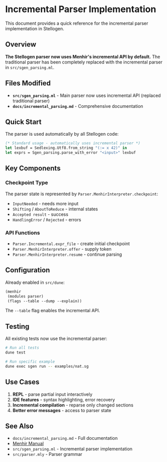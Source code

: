 # Incremental Parser Implementation

This document provides a quick reference for the incremental parser implementation in Stellogen.

## Overview

**The Stellogen parser now uses Menhir's incremental API by default.** The traditional parser has been completely replaced with the incremental parser in `src/sgen_parsing.ml`.

## Files Modified

- **`src/sgen_parsing.ml`** - Main parser now uses incremental API (replaced traditional parser)
- **`docs/incremental_parsing.md`** - Comprehensive documentation

## Quick Start

The parser is used automatically by all Stellogen code:

```ocaml
(* Standard usage - automatically uses incremental parser *)
let lexbuf = Sedlexing.Utf8.from_string "(:= x 42)" in
let exprs = Sgen_parsing.parse_with_error "<input>" lexbuf
```

## Key Components

### Checkpoint Type
The parser state is represented by `Parser.MenhirInterpreter.checkpoint`:
- `InputNeeded` - needs more input
- `Shifting` / `AboutToReduce` - internal states
- `Accepted result` - success
- `HandlingError` / `Rejected` - errors

### API Functions
- `Parser.Incremental.expr_file` - create initial checkpoint
- `Parser.MenhirInterpreter.offer` - supply token
- `Parser.MenhirInterpreter.resume` - continue parsing

## Configuration

Already enabled in `src/dune`:
```lisp
(menhir
 (modules parser)
 (flags --table --dump --explain))
```

The `--table` flag enables the incremental API.

## Testing

All existing tests now use the incremental parser:

```bash
# Run all tests
dune test

# Run specific example
dune exec sgen run -- examples/nat.sg
```

## Use Cases

1. **REPL** - parse partial input interactively
2. **IDE features** - syntax highlighting, error recovery
3. **Incremental compilation** - reparse only changed sections
4. **Better error messages** - access to parser state

## See Also

- `docs/incremental_parsing.md` - Full documentation
- [Menhir Manual](https://gallium.inria.fr/~fpottier/menhir/manual.html)
- `src/sgen_parsing.ml` - Incremental parser implementation
- `src/parser.mly` - Parser grammar
